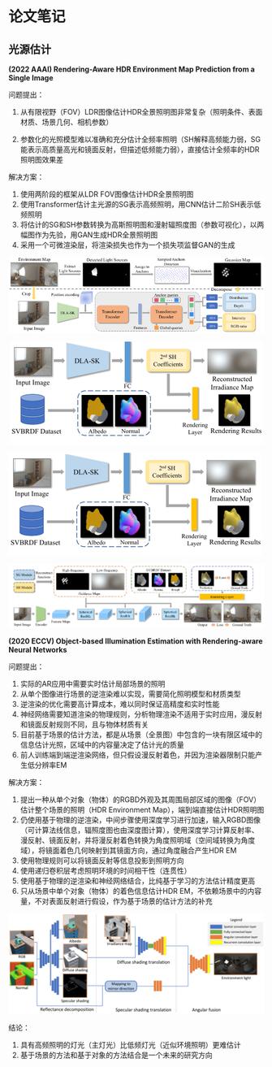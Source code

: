 # 论文笔记

## 光源估计

**(2022 AAAI) Rendering-Aware HDR Environment Map Prediction from a Single Image**

问题提出：

1. 从有限视野（FOV）LDR图像估计HDR全景照明图非常复杂（照明条件、表面材质、场景几何、相机参数）

2. 参数化的光照模型难以准确和充分估计全频率照明（SH解释高频能力弱，SG能表示高质量高光和镜面反射，但描述低频能力弱），直接估计全频率的HDR照明图效果差

解决方案：

1. 使用两阶段的框架从LDR FOV图像估计HDR全景照明图
2. 使用Transformer估计主光源的SG表示高频照明，用CNN估计二阶SH表示低频照明
3. 将估计的SG和SH参数转换为高斯照明图和漫射辐照度图（参数可视化），以两幅图作为先验，用GAN生成HDR全景照明图
4. 采用一个可微渲染层，将渲染损失也作为一个损失项监督GAN的生成

![The structure of SG Regression Module](https://github.com/NiceLP/illumination-estimation-note/blob/main/images/(2022%20AAAI)%20Rendering-Aware%20HDR%20Environment%20Map%20Prediction%20from%20a%20Single%20Image1.png)

<center>
<img src="images/(2022 AAAI) Rendering-Aware HDR Environment Map Prediction from a Single Image2.png" alt="The structure of SH Regression Module">
</center>

![The structure of SH Regression Module](https://github.com/NiceLP/illumination-estimation-note/blob/main/images/(2022%20AAAI)%20Rendering-Aware%20HDR%20Environment%20Map%20Prediction%20from%20a%20Single%20Image2.png)

![The structure of the generative network](https://github.com/NiceLP/illumination-estimation-note/blob/main/images/(2022%20AAAI)%20Rendering-Aware%20HDR%20Environment%20Map%20Prediction%20from%20a%20Single%20Image3.png)

**(2020 ECCV) Object-based Illumination Estimation with Rendering-aware Neural Networks**

问题提出：

1. 实际的AR应用中需要实时估计局部场景的照明
2. 从单个图像进行场景的逆渲染难以实现，需要简化照明模型和材质类型
3. 逆渲染的优化需要高计算成本，难以同时保证高精度和实时性能
4. 神经网络需要知道渲染的物理规则，分析物理渲染不适用于实时应用，漫反射和镜面反射规则不同，且与物体材质有关
5. 目前基于场景的估计方法，都是从场景（全景图）中包含的一块有限区域中的信息估计光照，区域中的内容量决定了估计光的质量
6. 前人训练端到端逆渲染网络，但只假设漫反射着色，并因为渲染器限制只能产生低分辨率EM

解决方案：

1. 提出一种从单个对象（物体）的RGBD外观及其周围局部区域的图像（FOV）估计整个场景的照明（HDR Environment Map），端到端直接估计HDR照明图
2. 仍使用基于物理的逆渲染，中间步骤使用深度学习进行加速，输入RGBD图像（可计算法线信息，辐照度图也由深度图计算），使用深度学习计算反射率、漫反射、镜面反射，并将漫反射着色转换为角度照明域（空间域转换为角度域），将镜面着色几何映射到其镜面方向，通过角度融合产生HDR EM
3. 使用物理规则可以将镜面反射等信息投影到照明方向
4. 使用递归卷积层考虑照明环境的时间相干性（连贯性）
5. 使用基于物理的逆渲染和神经网络结合，比纯基于学习的方法估计精度更高
6. 只从场景中单个对象（物体）的着色信息估计HDR EM，不依赖场景中的内容量，不对表面反射进行假设，作为基于场景的估计方法的补充

![Overview of system](https://github.com/NiceLP/illumination-estimation-note/blob/main/images/(2020%20ECCV)%20Object-based%20Illumination%20Estimation%20with%20Rendering-aware%20Neural%20Networks1.png)

结论：

1. 具有高频照明的灯光（主灯光）比低频灯光（近似环境照明）更难估计
2. 基于场景的方法和基于对象的方法结合是一个未来的研究方向

